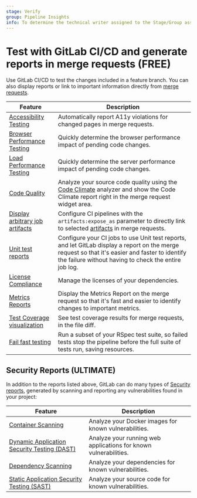 ```yaml
---
stage: Verify
group: Pipeline Insights
info: To determine the technical writer assigned to the Stage/Group associated with this page, see https://about.gitlab.com/handbook/engineering/ux/technical-writing/#assignments
---
```


# Test with GitLab CI/CD and generate reports in merge requests **(FREE)**

Use GitLab CI/CD to test the changes included in a feature branch. You can also
display reports or link to important information directly from [merge requests](../../user/project/merge_requests/index.md).

| Feature                                                                                         | Description |
|-------------------------------------------------------------------------------------------------|-------------|
| [Accessibility Testing](../../user/project/merge_requests/accessibility_testing.md)             | Automatically report A11y violations for changed pages in merge requests. |
| [Browser Performance Testing](../../user/project/merge_requests/browser_performance_testing.md) | Quickly determine the browser performance impact of pending code changes. |
| [Load Performance Testing](../../user/project/merge_requests/load_performance_testing.md)       | Quickly determine the server performance impact of pending code changes. |
| [Code Quality](../../user/project/merge_requests/code_quality.md)                               | Analyze your source code quality using the [Code Climate](https://codeclimate.com/) analyzer and show the Code Climate report right in the merge request widget area. |
| [Display arbitrary job artifacts](../yaml/index.md#artifactsexpose_as)                          | Configure CI pipelines with the `artifacts:expose_as` parameter to directly link to selected [artifacts](../pipelines/job_artifacts.md) in merge requests. |
| [Unit test reports](unit_test_reports.md)                                                       | Configure your CI jobs to use Unit test reports, and let GitLab display a report on the merge request so that it's easier and faster to identify the failure without having to check the entire job log. |
| [License Compliance](../../user/compliance/license_compliance/index.md)                         | Manage the licenses of your dependencies. |
| [Metrics Reports](../metrics_reports.md)                                                        | Display the Metrics Report on the merge request so that it's fast and easier to identify changes to important metrics. |
| [Test Coverage visualization](../../user/project/merge_requests/test_coverage_visualization.md) | See test coverage results for merge requests, in the file diff. |
| [Fail fast testing](../../user/project/merge_requests/fail_fast_testing.md#fail-fast-testing)   | Run a subset of your RSpec test suite, so failed tests stop the pipeline before the full suite of tests run, saving resources. |

## Security Reports **(ULTIMATE)**

In addition to the reports listed above, GitLab can do many types of [Security reports](../../user/application_security/index.md),
generated by scanning and reporting any vulnerabilities found in your project:

| Feature                                                                                      | Description |
|----------------------------------------------------------------------------------------------|-------------|
| [Container Scanning](../../user/application_security/container_scanning/index.md)            | Analyze your Docker images for known vulnerabilities. |
| [Dynamic Application Security Testing (DAST)](../../user/application_security/dast/index.md) | Analyze your running web applications for known vulnerabilities. |
| [Dependency Scanning](../../user/application_security/dependency_scanning/index.md)          | Analyze your dependencies for known vulnerabilities. |
| [Static Application Security Testing (SAST)](../../user/application_security/sast/index.md)  | Analyze your source code for known vulnerabilities. |
